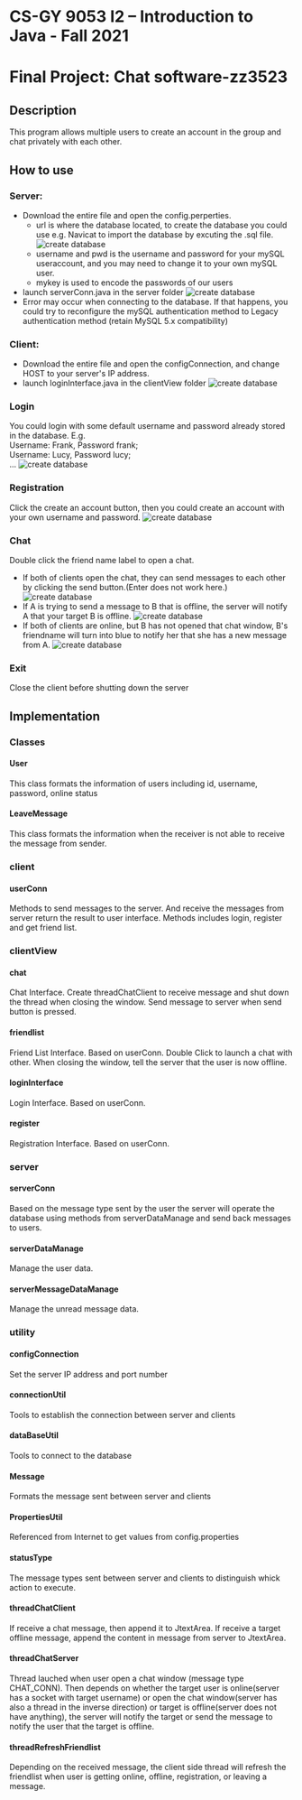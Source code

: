 # CS-GY 9053 I2 – Introduction to Java - Fall 2021

# Final Project: Chat software-zz3523

## Description

This program allows multiple users to create an account in the group and chat privately with each other.

## How to use

### Server: 

* Download the entire file and open the config.perperties.
  * url is where the database located, to create the database you could use e.g. Navicat to import the database by excuting the .sql file.
  ![create database](/screenshot/1.jpg)
  * username and pwd is the username and password for your mySQL useraccount, and you may need to change it to your own mySQL user.
  * mykey is used to encode the passwords of our users
* launch serverConn.java in the server folder
![create database](/screenshot/2.gif)
* Error may occur when connecting to the database. If that happens, you could try to reconfigure the mySQL authentication method to Legacy authentication method (retain MySQL 5.x compatibility)

### Client: 
* Download the entire file and open the configConnection, and change HOST to your server's IP address.
* launch loginInterface.java in the clientView folder
![create database](/screenshot/2.jpg)

### Login

You could login with some default username and password already stored in the database. E.g.\
Username: Frank, Password frank;\
Username: Lucy, Password lucy;\
...
![create database](/screenshot/3.gif)
### Registration

Click the create an account button, then you could create an account with your own username and password.
![create database](/screenshot/7.gif)
### Chat
Double click the friend name label to open a chat.
* If both of clients open the chat, they can send messages to each other by clicking the send button.(Enter does not work here.)
![create database](/screenshot/4.gif)
* If A is trying to send a message to B that is offline, the server will notify A that your target B is offline.
![create database](/screenshot/6.gif)
* If both of clients are online, but B has not opened that chat window, B's friendname will turn into blue to notify her that she has a new message from A.
![create database](/screenshot/5.gif)
### Exit
Close the client before shutting down the server

## Implementation
### Classes
#### User
This class formats the information of users including id, username, password, online status
#### LeaveMessage
This class formats the information when the receiver is not able to receive the message from sender.
### client
#### userConn
Methods to send messages to the server. And receive the messages from server return the result to user interface. Methods includes login, register and get friend list.
### clientView
#### chat
Chat Interface. Create threadChatClient to receive message and shut down the thread when closing the window. Send message to server when send button is pressed.
#### friendlist
Friend List Interface. Based on userConn. Double Click to launch a chat with other. When closing the window, tell the server that the user is now offline.
#### loginInterface
Login Interface. Based on userConn.
#### register
Registration Interface. Based on userConn.
### server
#### serverConn
Based on the message type sent by the user the server will operate the database using methods from serverDataManage and send back messages to users.
#### serverDataManage
Manage the user data.
#### serverMessageDataManage
Manage the unread message data.
### utility
#### configConnection
Set the server IP address and port number
#### connectionUtil
Tools to establish the connection between server and clients
#### dataBaseUtil
Tools to connect to the database
#### Message
Formats the message sent between server and clients
#### PropertiesUtil
Referenced from Internet to get values from config.properties
#### statusType
The message types sent between server and clients to distinguish whick action to execute.
#### threadChatClient
If receive a chat message, then append it to JtextArea. If receive a target offline message, append the content in message from server to JtextArea.
#### threadChatServer
Thread lauched when user open a chat window (message type CHAT_CONN). Then depends on whether the target user is online(server has a socket with target username) or open the chat window(server has also a thread in the inverse direction) or target is offline(server does not have anything), the server will notify the target or send the message to notify the user that the target is offline.
#### threadRefreshFriendlist
Depending on the received message, the client side thread will refresh the friendlist when user is getting online, offline, registration, or leaving a message. 

